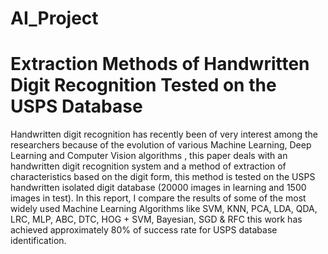# AI_Project

# Extraction Methods of Handwritten Digit Recognition Tested on the USPS Database
Handwritten digit recognition has recently been of
very interest among the researchers because of the evolution of
various Machine Learning, Deep Learning and Computer Vision
algorithms , this paper deals with an handwritten digit recognition
system and a method of extraction of characteristics based on the
digit form, this method is tested on the USPS handwritten isolated
digit database (20000 images in learning and 1500 images in test).
In this report, I compare the results of some of the most widely
used Machine Learning Algorithms like SVM, KNN, PCA, LDA,
QDA, LRC, MLP, ABC, DTC, HOG + SVM, Bayesian, SGD &
RFC this work has achieved approximately 80% of success rate
for USPS database identification.
